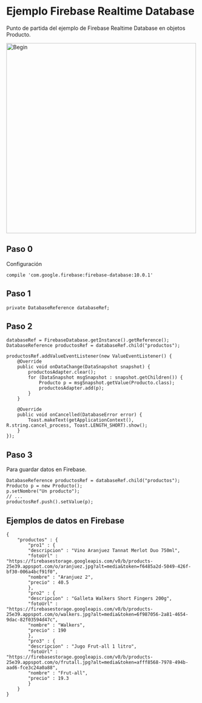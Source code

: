 # Ejemplo Firebase Realtime Database

Punto de partida del ejemplo de Firebase Realtime Database en objetos Producto.

<img width="500" alt="Begin" src="https://cloud.githubusercontent.com/assets/1444991/23933790/490a206a-0917-11e7-9e95-22f849c97812.png">

## Paso 0

Configuración

    compile 'com.google.firebase:firebase-database:10.0.1'

## Paso 1

    private DatabaseReference databaseRef;
    
## Paso 2    
    
    databaseRef = FirebaseDatabase.getInstance().getReference();
    DatabaseReference productosRef = databaseRef.child("productos");
    
    productosRef.addValueEventListener(new ValueEventListener() {
        @Override
        public void onDataChange(DataSnapshot snapshot) {
            productosAdapter.clear();
            for (DataSnapshot msgSnapshot : snapshot.getChildren()) {
                Producto p = msgSnapshot.getValue(Producto.class);
                productosAdapter.add(p);
            }
        }
    
        @Override
        public void onCancelled(DatabaseError error) {
            Toast.makeText(getApplicationContext(), R.string.cancel_process, Toast.LENGTH_SHORT).show();
        }
    });

## Paso 3
Para guardar datos en Firebase.

    DatabaseReference productosRef = databaseRef.child("productos");
    Producto p = new Producto();
    p.setNombre("Un producto");
    // ...
    productosRef.push().setValue(p);


## Ejemplos de datos en Firebase

    {
        "productos" : {
            "pro1" : {
            "descripcion" : "Vino Aranjuez Tannat Merlot Duo 750ml",
            "fotoUrl" : "https://firebasestorage.googleapis.com/v0/b/products-25e39.appspot.com/o/aranjuez.jpg?alt=media&token=f6485a2d-5049-426f-bf30-006a4bcf91f0",
            "nombre" : "Aranjuez 2",
            "precio" : 40.5
            },
            "pro2" : {
            "descripcion" : "Galleta Walkers Short Fingers 200g",
            "fotoUrl" : "https://firebasestorage.googleapis.com/v0/b/products-25e39.appspot.com/o/walkers.jpg?alt=media&token=6f987056-2a81-4654-9dac-82f03594d47c",
            "nombre" : "Walkers",
            "precio" : 190
            },
            "pro3" : {
            "descripcion" : "Jugo Frut-all 1 litro",
            "fotoUrl" : "https://firebasestorage.googleapis.com/v0/b/products-25e39.appspot.com/o/frutall.jpg?alt=media&token=afff8568-7978-494b-aad6-fce3c24a0a88",
            "nombre" : "Frut-all",
            "precio" : 19.3
            }
        }
    }
